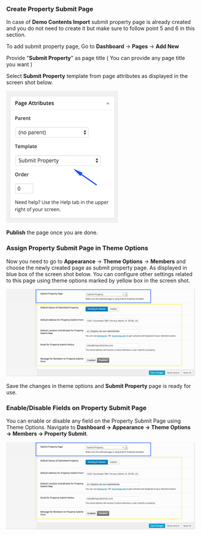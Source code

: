 ### Create Property Submit Page

In case of <strong>Demo Contents Import</strong> submit property page is already created and you do not need to create it but make sure to follow point 5 and 6 in this section.

To add submit property page, Go to <strong>Dashboard</strong> &rarr; <strong>Pages</strong> &rarr; <strong>Add New</strong>

Provide "<strong>Submit Property</strong>" as page title ( You can provide any page title you want )

Select <strong>Submit Property</strong> template from page attributes as displayed in the screen shot below.

![Real Places Theme](images/members/9.png)

<strong>Publish</strong> the page once you are done.

### Assign Property Submit Page in Theme Options

Now you need to go to <strong>Appearance</strong> &rarr; <strong>Theme Options</strong> &rarr; <strong>Members</strong> and choose the newly created page as submit property page. As displayed in blue box of the screen shot below. You can configure other settings related to this page using theme options marked by yellow box in the screen shot.

![Real Places Theme](images/members/10.png)

Save the changes in theme options and <strong>Submit Property</strong> page is ready for use.

### Enable/Disable Fields on Property Submit Page

You can enable or disable any field on the Property Submit Page using Theme Options. Navigate to **Dashboard &rarr; Appearance &rarr; Theme Options &rarr; Members &rarr; Property Submit**.

![Real Places Theme](images/members/10.png)